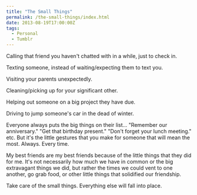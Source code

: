 ```yaml
---
title: "The Small Things"
permalink: /the-small-things/index.html
date: 2013-08-19T17:00:00Z
tags: 
  - Personal
  - Tumblr
---
```


Calling that friend you haven't chatted with in a while, just to check in.

Texting someone, instead of waiting/expecting them to text you.

Visiting your parents unexpectedly.

Cleaning/picking up for your significant other.

Helping out someone on a big project they have due.

Driving to jump someone's car in the dead of winter.

Everyone always puts the big things on their list… "Remember our anniversary." "Get that birthday present." "Don't forget your lunch meeting." etc. But it's the little gestures that you make for someone that will mean the most. Always. Every time.

My best friends are my best friends because of the little things that they did for me. It's not necessarily how much we have in common or the big extravagant things we did, but rather the times we could vent to one another, go grab food, or other little things that solidified our friendship.

Take care of the small things. Everything else will fall into place.
